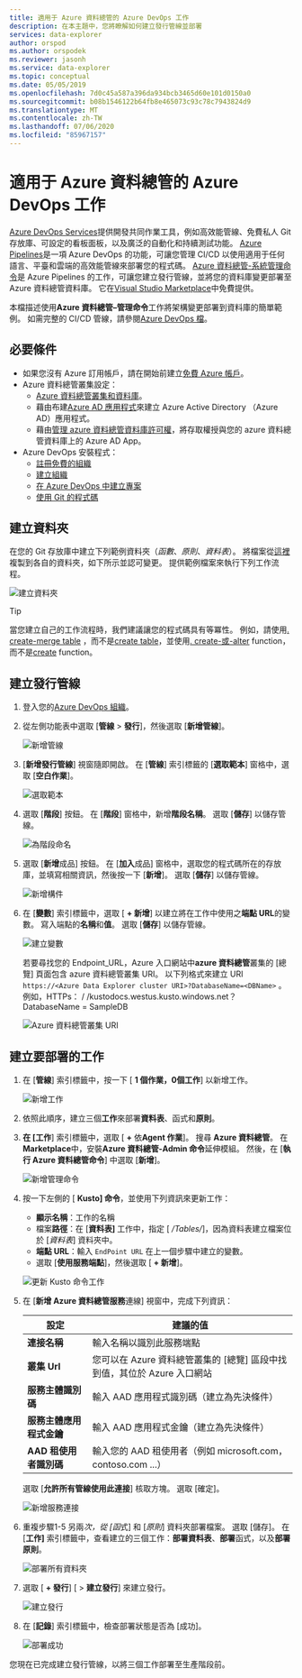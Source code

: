 ```yaml
---
title: 適用于 Azure 資料總管的 Azure DevOps 工作
description: 在本主題中，您將瞭解如何建立發行管線並部署
services: data-explorer
author: orspod
ms.author: orspodek
ms.reviewer: jasonh
ms.service: data-explorer
ms.topic: conceptual
ms.date: 05/05/2019
ms.openlocfilehash: 7d0c45a587a396da934bcb3465d60e101d0150a0
ms.sourcegitcommit: b08b1546122b64fb8e465073c93c78c7943824d9
ms.translationtype: MT
ms.contentlocale: zh-TW
ms.lasthandoff: 07/06/2020
ms.locfileid: "85967157"
---
```

# <a name="azure-devops-task-for-azure-data-explorer"></a>適用于 Azure 資料總管的 Azure DevOps 工作

[Azure DevOps Services](https://azure.microsoft.com/services/devops/)提供開發共同作業工具，例如高效能管線、免費私人 Git 存放庫、可設定的看板面板，以及廣泛的自動化和持續測試功能。 [Azure Pipelines](https://azure.microsoft.com/services/devops/pipelines/)是一項 Azure DevOps 的功能，可讓您管理 CI/CD 以使用適用于任何語言、平臺和雲端的高效能管線來部署您的程式碼。
[Azure 資料總管-系統管理命令](https://marketplace.visualstudio.com/items?itemName=Azure-Kusto.PublishToADX)是 Azure Pipelines 的工作，可讓您建立發行管線，並將您的資料庫變更部署至 Azure 資料總管資料庫。 它在[Visual Studio Marketplace](https://marketplace.visualstudio.com/)中免費提供。

本檔描述使用**Azure 資料總管–管理命令**工作將架構變更部署到資料庫的簡單範例。 如需完整的 CI/CD 管線，請參閱[Azure DevOps 檔](/azure/devops/user-guide/what-is-azure-devops?view=azure-devops#vsts)。

## <a name="prerequisites"></a>必要條件

* 如果您沒有 Azure 訂用帳戶，請在開始前建立[免費 Azure 帳戶](https://azure.microsoft.com/free/)。
* Azure 資料總管叢集設定：
    * [Azure 資料總管叢集和資料庫](create-cluster-database-portal.md)。
    * 藉由布建[Azure AD 應用程式](kusto/management/access-control/how-to-provision-aad-app.md)來建立 Azure Active Directory （Azure AD）應用程式。
    * 藉由[管理 azure 資料總管資料庫許可權](manage-database-permissions.md)，將存取權授與您的 azure 資料總管資料庫上的 Azure AD App。
* Azure DevOps 安裝程式：
    * [註冊免費的組織](/azure/devops/user-guide/sign-up-invite-teammates?view=azure-devops)
    * [建立組織](/azure/devops/organizations/accounts/create-organization?view=azure-devops)
    * [在 Azure DevOps 中建立專案](/azure/devops/organizations/projects/create-project?view=azure-devops)
    * [使用 Git 的程式碼](/azure/devops/user-guide/code-with-git?view=azure-devops)

## <a name="create-folders"></a>建立資料夾

在您的 Git 存放庫中建立下列範例資料夾（*函數*、*原則*、*資料表*）。 將檔案從[這裡](https://github.com/Azure/azure-kusto-docs-samples/tree/master/DevOps_release_pipeline)複製到各自的資料夾，如下所示並認可變更。 提供範例檔案來執行下列工作流程。

![建立資料夾](media/devops/create-folders.png)

> [!TIP]
> 當您建立自己的工作流程時，我們建議讓您的程式碼具有等冪性。 例如，請使用[. create-merge table](kusto/management/create-merge-table-command.md) ，而不是[create table](kusto/management/create-table-command.md)，並使用[. create-或-alter](kusto/management/create-alter-function.md) function，而不是[create](kusto/management/create-function.md) function。

## <a name="create-a-release-pipeline"></a>建立發行管線

1. 登入您的[Azure DevOps 組織](https://dev.azure.com/)。
1. 從左側功能表中選取 [**管線**  >  **發行**]，然後選取 [**新增管線**]。

    ![新增管線](media/devops/new-pipeline.png)

1. [**新增發行管線**] 視窗隨即開啟。 在 [**管線**] 索引標籤的 [**選取範本**] 窗格中，選取 [**空白作業**]。

     ![選取範本](media/devops/select-template.png)

1. 選取 [**階段**] 按鈕。 在 [**階段**] 窗格中，新增**階段名稱**。 選取 [**儲存**] 以儲存管線。

    ![為階段命名](media/devops/stage-name.png)

1. 選取 [**新增**成品] 按鈕。 在 [**加入**成品] 窗格中，選取您的程式碼所在的存放庫，並填寫相關資訊，然後按一下 [**新增**]。 選取 [**儲存**] 以儲存管線。

    ![新增構件](media/devops/add-artifact.png)

1. 在 [**變數**] 索引標籤中，選取 [ **+ 新增**] 以建立將在工作中使用之**端點 URL**的變數。 寫入端點的**名稱**和**值**。 選取 [**儲存**] 以儲存管線。 

    ![建立變數](media/devops/create-variable.png)

    若要尋找您的 Endpoint_URL，Azure 入口網站中**azure 資料總管**叢集的 [總覽] 頁面包含 azure 資料總管叢集 URI。 以下列格式來建立 URI `https://<Azure Data Explorer cluster URI>?DatabaseName=<DBName>` 。  例如，HTTPs： \/ /kustodocs.westus.kusto.windows.net？ DatabaseName = SampleDB

    ![Azure 資料總管叢集 URI](media/devops/adx-cluster-uri.png)

## <a name="create-tasks-to-deploy"></a>建立要部署的工作

1. 在 [**管線**] 索引標籤中，按一下 [ **1 個作業，0個工作**] 以新增工作。 

    ![新增工作](media/devops/add-task.png)

1. 依照此順序，建立三個**工作**來部署**資料表**、函式和**原則**。 

1. **在 [工作**] 索引標籤中，選取 [ **+** 依**Agent 作業**]。 搜尋 **Azure 資料總管**。 在**Marketplace**中，安裝**Azure 資料總管-Admin 命令**延伸模組。 然後，在 [**執行 Azure 資料總管命令**] 中選取 [**新增**]。

     ![新增管理命令](media/devops/add-admin-commands.png)

1. 按一下左側的 [ **Kusto] 命令**，並使用下列資訊來更新工作：
    * **顯示名稱**：工作的名稱
    * 檔案**路徑**：在 [**資料表]** 工作中，指定 [ */Tables/*]，因為資料表建立檔案位於 [*資料表*] 資料夾中。
    * **端點 URL**：輸入 `EndPoint URL` 在上一個步驟中建立的變數。
    * 選取 [**使用服務端點**]，然後選取 [ **+ 新增**]。

    ![更新 Kusto 命令工作](media/devops/kusto-command-task.png)

1. 在 [**新增 Azure 資料總管服務**連線] 視窗中，完成下列資訊：

    |設定  |建議的值  |
    |---------|---------|
    |**連接名稱**     |    輸入名稱以識別此服務端點     |
    |**叢集 Url**    |    您可以在 Azure 資料總管叢集的 [總覽] 區段中找到值，其位於 Azure 入口網站 | 
    |**服務主體識別碼**    |    輸入 AAD 應用程式識別碼（建立為先決條件）     |
    |**服務主體應用程式金鑰**     |    輸入 AAD 應用程式金鑰（建立為先決條件）    |
    |**AAD 租使用者識別碼**    |      輸入您的 AAD 租使用者（例如 microsoft.com，contoso.com ...）    |

    選取 [**允許所有管線使用此連接**] 核取方塊。 選取 [確定]。

    ![新增服務連接](media/devops/add-service-connection.png)

1. 重複步驟1-5 另兩*次，從 [函*式] 和 [*原則*] 資料夾部署檔案。 選取 [儲存]。 在 [**工作]** 索引標籤中，查看建立的三個工作：**部署資料表**、**部署**函式，以及**部署原則**。

    ![部署所有資料夾](media/devops/deploy-all-folders.png)

1. 選取 [ **+ 發行**] [  >  **建立發行**] 來建立發行。

    ![建立發行](media/devops/create-release.png)

1. 在 [**記錄**] 索引標籤中，檢查部署狀態是否為 [成功]。

    ![部署成功](media/devops/deployment-successful.png)

您現在已完成建立發行管線，以將三個工作部署至生產階段前。